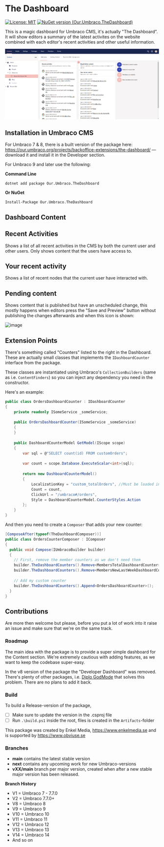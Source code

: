 The Dashboard
=====

[![License: MIT](https://img.shields.io/badge/License-MIT-yellow.svg)](https://opensource.org/licenses/MIT)
[![NuGet version (Our.Umbraco.TheDashboard)](https://img.shields.io/nuget/v/Our.Umbraco.TheDashboard.svg?style=flat-square)](https://www.nuget.org/packages/Our.Umbraco.TheDashboard/)

This is a magic dashboard for Umbraco CMS, it's actually "The Dashboard". It will show editors a summary of the latest activites on the website combined with each editor's recent activities and other useful information.

![The Dasboard Screenshot](documentation/the-dashboard-screenshot.png)

## Installation in Umbraco CMS
For Umbraco 7 & 8, there is a built version of the package here: https://our.umbraco.org/projects/backoffice-extensions/the-dashboard/ — download it and install it in the Developer section.

For Umbraco 9 and later use the following:

**Command Line**

```
dotnet add package Our.Umbraco.TheDashboard
```

**Or NuGet**

```
Install-Package Our.Umbraco.TheDashboard
```

## Dashboard Content

## Recent Activities
Shows a list of all recent activities in the CMS by both the current user and other users. Only shows content that the users have access to.

## Your recent activity
Shows a list of recent nodes that the current user have interacted with.

## Pending content
Shows content that is published but have an unscheduled change, this mostly happens when editors press the "Save and Preview" button without publishing the changes afterwards and when this icon is shown:

![image](https://user-images.githubusercontent.com/1782524/132513572-0d8f6b01-2422-427c-b555-aa56b49f64ab.png)


## Extension Points
There's something called "Counters" listed to the right in the Dashboard. These are actually small classes that implements the `IDashboardCounter` interface from the package.

These classes are instantiated using Umbraco's `CollectionBuilders` (same as i.e. `ContentFinders`) so you can inject any dependency you need in the constructor.

Here's an example:

```csharp
public class OrdersDashboardCounter : IDashboardCounter
{
    private readonly ISomeService _someService;

    public OrdersDashboardCounter(ISomeService _someService)
    {
    }

    public DashboardCounterModel GetModel(IScope scope)
    {
        var sql = @"SELECT count(id) FROM customOrders";

        var count = scope.Database.ExecuteScalar<int>(sql);

        return new DashboardCounterModel()
        {
            LocalizationKey = "custom_totalOrders", //Must be loaded into the backoffice
            Count = count,
            ClickUrl = "/umbraco#/orders",
            Style = DashboardCounterModel.CounterStyles.Action
        };
    }
}
```

And then you need to create a `Composer` that adds your new counter:

```csharp
[ComposeAfter(typeof(TheDashboardComposer))]
public class OrdersCounterComposer : IComposer
{
  public void Compose(IUmbracoBuilder builder)
  {
	// First, remove the member counters as we don't need them
	builder.TheDashboardCounters().Remove<MembersTotalDashboardCounter>();
	builder.TheDashboardCounters().Remove<MembersNewLastWeekDashboardCounter>();

	// Add my custom counter
	builder.TheDashboardCounters().Append<OrdersDashboardCounter>();
  }
}
```

## Contributions
Are more then welcome but please, before you put a lot of work into it raise an issue and make sure that we're on the same track.

### Roadmap
The main idea with the package is to provide a super simple dashboard for the Content section. We're extremely cautious with adding features, as we want to keep the codebase super-easy.

In the v8 version of the package the "Developer Dashboard" was removed. There's plenty of other packages, i.e. [Diplo GodMode](https://our.umbraco.com/packages/developer-tools/diplo-god-mode/) that solves this problem. There are no plans to add it back.

### Build
To build a Release-version of the package,

* [ ] Make sure to update the version in the .csproj file
* [ ] Run `.\build.ps1` inside the root, files is created in the `Artifacts`-folder

This package was created by Enkel Media, https://www.enkelmedia.se and is supported by https://www.obviuse.se

### Branches

* **main** contains the latest stable version
* **next** contains any upcoming work for new Umbraco-versions
* **vXX/main** branch per major version, created when after a new stable major version has been released.

**Branch History**
* V1 = Umbraco 7 - 7.7.0
* V2 = Umbraco 7.7.0+
* V8 = Umbraco 8
* V9 = Umbraco 9
* V10 = Umbraco 10
* V11 = Umbraco 11
* V12 = Umbraco 12
* V13 = Umbraco 13
* V14 = Umbraco 14
* And so on
